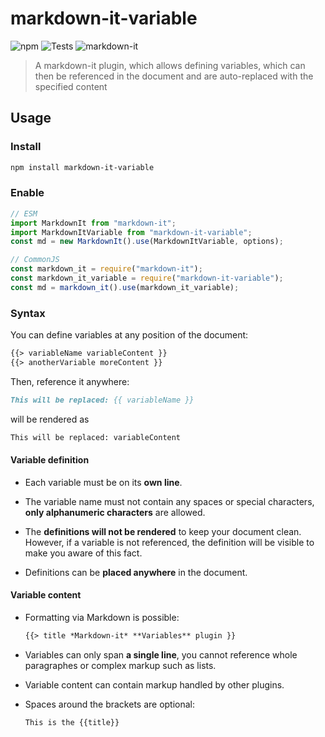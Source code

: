 # markdown-it-variable

![npm](https://img.shields.io/npm/v/markdown-it-variable) ![Tests](https://github.com/Bioruebe/markdown-it-variable/actions/workflows/node.js.yml/badge.svg) ![markdown-it](https://img.shields.io/npm/dependency-version/markdown-it-variable/peer/markdown-it)

> A markdown-it plugin, which allows defining variables, which can then be referenced in the document and are auto-replaced with the specified content

## Usage

### Install

```bash
npm install markdown-it-variable
```

### Enable

```js
// ESM
import MarkdownIt from "markdown-it";
import MarkdownItVariable from "markdown-it-variable";
const md = new MarkdownIt().use(MarkdownItVariable, options);

// CommonJS
const markdown_it = require("markdown-it");
const markdown_it_variable = require("markdown-it-variable");
const md = markdown_it().use(markdown_it_variable);
```

### Syntax

You can define variables at any position of the document:

```md
{{> variableName variableContent }}
{{> anotherVariable moreContent }}
```

Then, reference it anywhere:

```md
This will be replaced: {{ variableName }}
```

will be rendered as

```html
This will be replaced: variableContent
```

#### Variable definition

- Each variable must be on its **own line**.

- The variable name must not contain any spaces or special characters, **only alphanumeric characters** are allowed.

- The **definitions will not be rendered** to keep your document clean. However, if a variable is not referenced, the definition will be visible to make you aware of this fact.

- Definitions can be **placed anywhere** in the document.

#### Variable content

- Formatting via Markdown is possible:
  
  ```md
  {{> title *Markdown-it* **Variables** plugin }}
  ```

- Variables can only span **a single line**, you cannot reference whole paragraphes or complex markup such as lists.

- Variable content can contain markup handled by other plugins.

- Spaces around the brackets are optional:
  
  ```md
  This is the {{title}}
  ```
